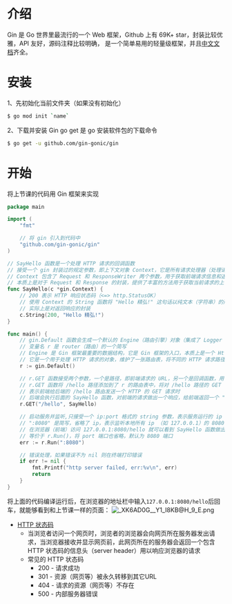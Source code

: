 # 介绍
Gin 是 Go 世界里最流行的一个 Web 框架，Github 上有 69K+ star，封装比较优雅，API 友好，源码注释比较明确， 是一个简单易用的轻量级框架，并且[中文文档](https://gin-gonic.com/zh-cn/)齐全。

# 安装
1、先初始化当前文件夹（如果没有初始化）
```sh
$ go mod init `name`
```

2、下载并安装 Gin
go get 是 go 安装软件包的下载命令
```sh
$ go get -u github.com/gin-gonic/gin
```

# 开始
将上节课的代码用 Gin 框架来实现
```go
package main

import (
    "fmt"

    // 将 gin 引入到代码中
    "github.com/gin-gonic/gin"
)

// SayHello 函数是一个处理 HTTP 请求的回调函数
// 接受一个 gin 封装过的规定参数，即上下文对象 Context，它是所有请求处理器（处理请求的函数或方法）的入口参数
// Context 包含了 Request 和 ResponseWriter 两个参数，用于获取前端请求信息和返回响应
// 本质上是对于 Request 和 Response 的封装，提供了丰富的方法用于获取当前请求的上下文信息以及返回响应
func SayHello(c *gin.Context) {
    // 200 表示 HTTP 响应状态码（<=> http.StatusOK）
    // 使用 Context 的 String 函数将 "Hello 精弘!" 这句话以纯文本（字符串）的形式返回给前端
    // 实际上是对返回响应的封装
    c.String(200, "Hello 精弘!")
}

func main() {
    // gin.Default 函数会生成一个默认的 Engine（路由引擎）对象（集成了 Logger 和 Recovery 两个中间件，中间件后面的课会讲）
    // 变量名 r 是 router（路由）的一个简写
    // Engine 是 Gin 框架最重要的数据结构，它是 Gin 框架的入口，本质上是一个 Http Handler
    // 它是一个用于处理 HTTP 请求的对象，维护了一张路由表，将不同的 HTTP 请求路径映射到不同的处理函数上
    r := gin.Default()

    // r.GET 函数接受两个参数，一个是路径，即前端请求的 URL，另一个是回调函数，用于处理前端发送的请求
    // r.GET 函数将 /hello 路径添加到了 r 的路由表中，将对 /hello 路径的 GET 请求映射到 SayHello 函数上
    // 表示前端给后端的 /hello 路由发送一个 HTTP 的 GET 请求时
    // 后端会执行后面的 SayHello 函数，对前端的请求做出一个响应，给前端返回一个 "Hello 精弘!" 的字符串
    r.GET("/hello", SayHello)

    // 启动服务并监听,只接受一个 ip:port 格式的 string 参数，表示服务运行的 ip 地址和端口号
    // ":8080" 是简写，省略了 ip，表示监听本地所有 ip （如 127.0.0.1）的 8080 端口，接收并处理 HTTP 请求
    // 在浏览器（前端）访问 127.0.0.1:8080/hello 就可以看到 SayHello 函数做出的响应
    // 等价于 r.Run()，将 port 端口也省略，默认为 8080 端口
    err := r.Run(":8080")

    // 错误处理，如果错误不为 nil 则在终端打印错误
    if err != nil {
        fmt.Printf("http server failed, err:%v\n", err)
        return
    }
}
```
将上面的代码编译运行后，在浏览器的地址栏中输入`127.0.0.1:8080/hello`后回车，就能够看到和上节课一样的页面：
![_XK6AD0G__Y1_I8KB@H_9_E.png](https://img1.imgtp.com/2023/07/13/Nyw4d2eA.png)

+ [HTTP 状态码](https://www.runoob.com/http/http-status-codes.html)
	+ 当浏览者访问一个网页时，浏览者的浏览器会向网页所在服务器发出请求，当浏览器接收并显示网页前，此网页所在的服务器会返回一个包含 HTTP 状态码的信息头（server header）用以响应浏览器的请求
	+ 常见的 HTTP 状态码
		+ 200 - 请求成功
		+ 301 - 资源（网页等）被永久转移到其它URL
		+ 404 - 请求的资源（网页等）不存在
		+ 500 - 内部服务器错误